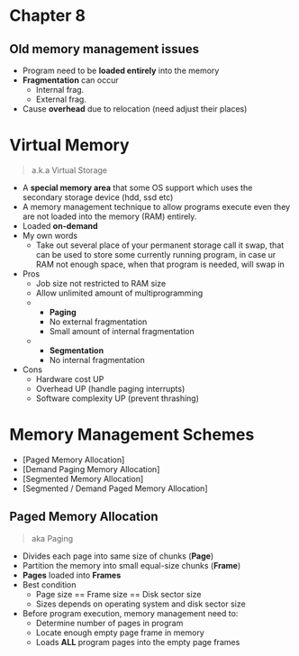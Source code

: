 # Chapter 8

## Old memory management issues
- Program need to be **loaded entirely** into the memory
- **Fragmentation** can occur
  - Internal frag.
  - External frag.
- Cause **overhead** due to relocation (need adjust their places)

# Virtual Memory
> a.k.a Virtual Storage
- A **special memory area** that some OS support which uses the secondary storage device (hdd, ssd etc)
- A memory management technique to allow programs execute even they are not loaded into the memory (RAM) entirely.
- Loaded **on-demand**
- My own words
  - Take out several place of your permanent storage call it swap, that can be used to store some currently running program, in case ur RAM not enough space, when that program is needed, will swap in
- Pros
  - Job size not restricted to RAM size
  - Allow unlimited amount of multiprogramming
  - + **Paging**
    - No external fragmentation
    - Small amount of internal fragmentation
  - + **Segmentation**
    - No internal fragmentation
- Cons
  - Hardware cost UP
  - Overhead UP (handle paging interrupts)
  - Software complexity UP (prevent thrashing)

# Memory Management Schemes
- [Paged Memory Allocation]
- [Demand Paging Memory Allocation]
- [Segmented Memory Allocation]
- [Segmented / Demand Paged Memory Allocation]

## Paged Memory Allocation
> aka Paging
- Divides each page into same size of chunks (**Page**)
- Partition the memory into small equal-size chunks (**Frame**)
- **Pages** loaded into **Frames**
- Best condition
  - Page size == Frame size == Disk sector size
  - Sizes depends on operating system and disk sector size
- Before program execution, memory management need to:
  - Determine number of pages in program
  - Locate enough empty page frame in memory
  - Loads **ALL** program pages into the empty page frames

